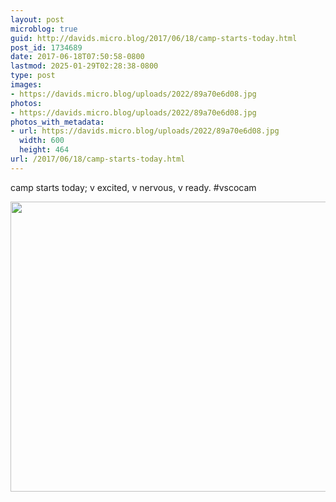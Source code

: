 ```yaml
---
layout: post
microblog: true
guid: http://davids.micro.blog/2017/06/18/camp-starts-today.html
post_id: 1734689
date: 2017-06-18T07:50:58-0800
lastmod: 2025-01-29T02:28:38-0800
type: post
images:
- https://davids.micro.blog/uploads/2022/89a70e6d08.jpg
photos:
- https://davids.micro.blog/uploads/2022/89a70e6d08.jpg
photos_with_metadata:
- url: https://davids.micro.blog/uploads/2022/89a70e6d08.jpg
  width: 600
  height: 464
url: /2017/06/18/camp-starts-today.html
---
```

camp starts today; v excited, v nervous, v ready. #vscocam

<img src="/uploads/2022/89a70e6d08.jpg" width="600" height="464" alt="">
